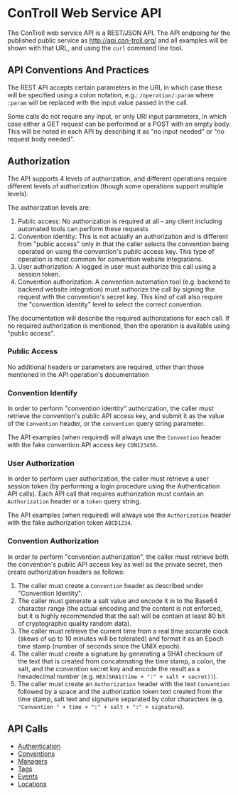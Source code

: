 # ConTroll Web Service API

The ConTroll web service API is a REST/JSON API. The API endpoing for the
published public service as http://api.con-troll.org/ and all examples will be
shown with that URL, and using the `curl` command line tool.

## API Conventions And Practices

The REST API accepts certain parameters in the URI, in which case these will be
specified using a colon notation, e.g.: `/operation/:param` where `:param` will
be replaced with the input value passed in the call.

Some calls do not require any input, or only URI input parameters, in which
case either a GET request can be performed or a POST with an empty body. This
will be noted in each API by describing it as "no input needed" or "no request
body needed".

## Authorization

The API supports 4 levels of authorization, and different operations require different
levels of authorization (though some operations support multiple levels).

The authorization levels are:

1. Public access: No authorization is required at all - any client including automated tools
can perform these requests  
2. Convention identity: This is not actually an authorization and is different from "public
access" only in that the caller selects the convention being operated on using the convention's
*public* access key. This type of operation is most common for convention website integrations.  
3. User authorization: A logged in user must authorize this call using a session token.  
4. Convention authorization: A convention automation tool (e.g. backend to backend website
integration) must authorize the call by signing the request with the convention's secret
key. This kind of call also require the "convention identity" level to select the correct
convention.

The documentation will describe the required authorizations for each call. If no required
authorization is mentioned, then the operation is available using "public access".

### Public Access

No additional headers or parameters are required, other than those mentioned in the API 
operation's documentation

### Convention Identify

In order to perform "convention identity" authorization, the caller must retrieve the convention's
public API access key, and submit it as the value of the `Convention` header, or the `convention`
query string parameter.

The API examples (when required) will always use the `Convention` header with the fake convention
API access key `CON123456`.

### User Authorization

In order to perform user authorization, the caller must retrieve a user session token (by performing
a login procedure using the Authentication API calls). Each API call that requires
authorization must contain an `Authorization` header or a `token` query string.

The API examples (when required) will always use the `Authorization` header with
the fake authorization token `ABCD1234`.

### Convention Authorization

In order to perform "convention authorization", the caller must retrieve both the convention's
public API access key as well as the private secret, then create authorization headers as follows:

1. The caller must create a `Convention` header as described under "Convention Identity".
2. The caller must generate a salt value and encode it in to the Base64 character range (the 
actual encoding and the content is not enforced, but it is highly recommended that the salt will be
contain at least 80 bit of cryptographic quality random data).
3. The caller must retrieve the current time from a real time accurate clock (skews of up to 10 minutes
will be tolerated) and format it as an Epoch time stamp (number of seconds since the UNIX epoch).
4. The caller must create a signature by generating a SHA1 checksum of the text that is created from
concatenating the time stamp, a colon, the salt, and the convention secret key and encode the result
as a hexadecimal number (e.g. `HEX(SHA1(time + ":" + salt + secret))`).
5. The caller must create an `Authorization` header with the text `Convention` followed by a space 
and the authorization token text created from the time stamp, salt text and signature separated by color
characters (e.g. `"Convention " + time + ":" + salt + ":" + signature`). 

## API Calls

* [Authentication](api/Authentication.md)
* [Conventions](api/Conventions.md)
* [Managers](api/Managers.md)
* [Tags](api/Tags.md)
* [Events](api/Events.md)
* [Locations](api/Locations.md)
